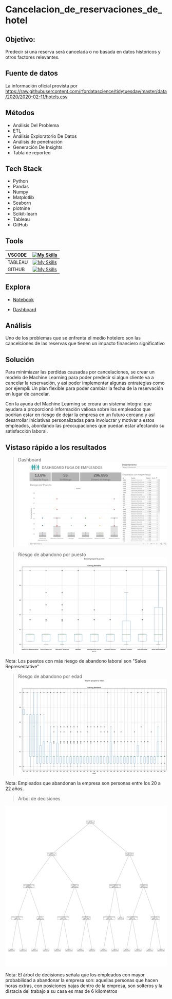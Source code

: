 # Cancelacion_de_reservaciones_de_hotel

## Objetivo:
Predecir si una reserva será cancelada o no basada en datos históricos y otros factores relevantes.

## Fuente de datos

La información oficial provista por https://raw.githubusercontent.com/rfordatascience/tidytuesday/master/data/2020/2020-02-11/hotels.csv

## Métodos
- Análisis Del Problema
- ETL 
- Análisis Exploratorio De Datos
- Análisis de penetración
- Generación De Insights
- Tabla de reporteo

## Tech Stack
- Python
- Pandas
- Numpy
- Matplotlib
- Seaborn
- plotnine
- Scikit-learn
- Tableau
- GitHub

## Tools

| VSCODE  | [![My Skills](https://img.icons8.com/?size=48&id=9OGIyU8hrxW5&format=png)](https://skillicons.dev)  | 
| :------------ |:---------------:| 
| TABLEAU |[![My Skills](https://img.icons8.com/?size=48&id=9Kvi1p1F0tUo&format=png)](https://skillicons.dev) | 
| GITHUB | [![My Skills](https://skillicons.dev/icons?i=git,github)](https://skillicons.dev)


## Explora
- [Notebook](https://deepnote.com/workspace/esmithe-6179-00a5df71-fb48-44a8-ba43-4410de40e4ac/project/MODELO-RESERVACIONES-CANCELADAS-5902584a-5bd2-4fde-b55c-e3c4d8034576/notebook/Notebook%201-a523de00f8c04b85853da74e2a26e00f)

- [Dashboard](https://public.tableau.com/views/Dashboard-Desercinlaboral/Dashboard1?:language=es-ES&publish=yes&:display_count=n&:origin=viz_share_link)

## Análisis
Uno de los problemas que se enfrenta el medio hotelero son las cancelciones de las reservas que tienen un impacto financiero significativo

## Solución

Para minimiazar las perdidas causadas por cancelaciones, se crear un modelo de Machine Learning para poder predecir si algun cliente va a cancelar la reservación, y asi poder implementar algunas entrategias como por ejempli: Un plan flexible para poder cambiar la fecha de la reservación en lugar de cancelar. 

Con la ayuda del Machine Learning se creara un sistema integral que ayudara a proporcionó información valiosa sobre los empleados que podrian estar en riesgo de dejar la empresa en un futuro cercano y así  desarrollar iniciativas personalizadas para involucrar y motivar a estos empleados, abordando las preocupaciones que puedan estar afectando su satisfacción laboral.


## Vistaso rápido a los resultados

> Dashboard
![](https://github.com/ESmithE/Deserci-n_Laboral/blob/master/Fuga_de_empleados.png)

> Riesgo de abandono por puesto
![](https://github.com/ESmithE/Deserci-n_Laboral/blob/master/Riesgo_abandono_por_puesto.png)

Nota: Los puestos con más riesgo de abandono laboral son "Sales Representative"

> Riesgo de abandono por edad 
![](https://github.com/ESmithE/Deserci-n_Laboral/blob/master/Riesgo_abandono_por_edad.png)

Nota: Empleados que abandonan la empresa son personas entre los 20 a 22 años.

> Árbol de decisiones

![](https://github.com/ESmithE/Deserci-n_Laboral/blob/master/Arbol%20de%20perfil%20de%20empleado.png)

Nota: El árbol de decisiones señala que los empleados con mayor probabilidad a abandonar la empresa son: aquellas personas que hacen horas extras, con posiciones bajas dentro de la empresa, son solteros y la distacia del trabajo a su casa es mas de 6 kilometros



